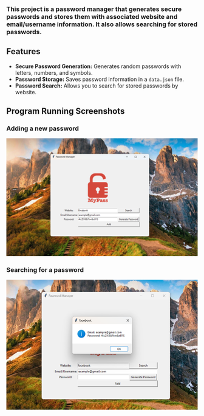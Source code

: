 ### This project is a password manager that generates secure passwords and stores them with associated website and email/username information. It also allows searching for stored passwords.

## Features

- **Secure Password Generation:** Generates random passwords with letters, numbers, and symbols.
- **Password Storage:** Saves password information in a `data.json` file.
- **Password Search:** Allows you to search for stored passwords by website.

## Program Running Screenshots
### Adding a new password
![Add](screenshots/sc-01.png)
### Searching for a password
![Search](screenshots/sc-02.png)
